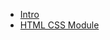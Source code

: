 - [Intro](modules/intro/facilitator_readme_intro_module.md)
- [HTML CSS Module](modules/html_css/facillitator_readme_html_css_module.md)
